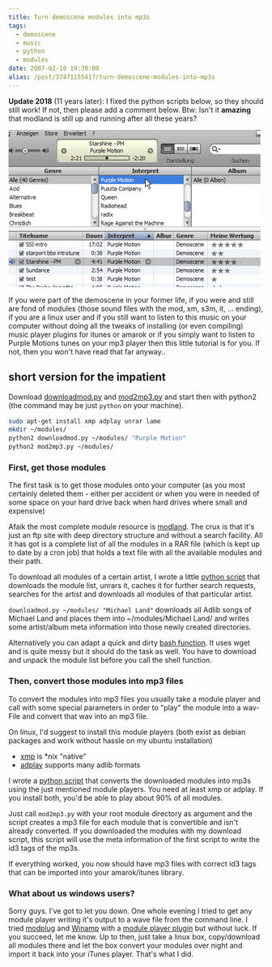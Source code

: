 ```yaml
---
title: Turn demoscene modules into mp3s
tags:
  - demoscene
  - music
  - python
  - modules
date: 2007-02-10 19:39:00
alias: /post/37471155417/turn-demoscene-modules-into-mp3s
---
```


**Update 2018** (11 years later): I fixed the python scripts below, so they should still work! If not, then please add a comment below. Btw: Isn't it **amazing** that modland is still up and running after all these years?

![iTunes screenshot of purple motions tracks](/images/purple_motion.png)

If you were part of the demoscene in your former life, if you were and still are fond of modules (those sound files with the mod, xm, s3m, it, &hellip; ending), if you are a linux user and if you still want to listen to this music on your computer without doing all the tweaks of installing (or even compiling) music player plugins for itunes or amarok or if you simply want to listen to Purple Motions tunes on your mp3 player then this little tutorial is for you. If not, then you won't have read that far anyway..

<!-- more -->

## short version for the impatient

Download [downloadmod.py](/files/downloadmod.py) and [mod2mp3.py](/files/mod2mp3.py) and start then with python2 (the command may be just `python` on your machine).

```bash
sudo apt-get install xmp adplay unrar lame
mkdir ~/modules/
python2 downloadmod.py ~/modules/ "Purple Motion"
python2 mod2mp3.py ~/modules/
```

### First, get those modules

The first task is to get those modules onto your computer (as you most certainly deleted them - either per accident or when you were in needed of some space on your hard drive back when hard drives where small and expensive)

Afaik the most complete module resource is [modland](ftp://ftp.modland.com). The crux is that it's just an ftp site with deep directory structure and without a search facility. All it has got is a complete list of all the modules in a RAR file (which is kept up to date by a cron job) that holds a text file with all the available modules and their path.

To download all modules of a certain artist, I wrote a little [python script](https://docs.google.com/uc?export=download&amp;id=0B0uw1JCogWHucXNKdUVlUGsyaGs) that downloads the module list, unrars it, caches it for further search requests, searches for the artist and downloads all modules of that particular artist.

`downloadmod.py ~/modules/ "Michael Land"` downloads all Adlib songs of Michael Land and places them into ~/modules/Michael Land/ and writes some artist/album meta information into those newly created directories.

Alternatively you can adapt a quick and dirty [bash function](http://pastie.org/private/nszifsjxnw5obz8bai3ng). It uses wget and is quite messy but it should do the task as well. You have to download and unpack the module list before you call the shell function.

### Then, convert those modules into mp3 files

To convert the modules into mp3 files you usually take a module player and call with some special parameters in order to "play" the module into a wav-File and convert that wav into an mp3 file.

On linux, I'd suggest to install this module players (both exist as debian packages and work without hassle on my ubuntu installation)

- [xmp](http://xmp.sourceforge.net/) is *nix "native"
- [adplay](http://adplug.sourceforge.net/) supports many adlib formats

I wrote a [python script](https://docs.google.com/uc?export=download&amp;id=0B0uw1JCogWHubk9CdDFCdnJXNkE) that converts the downloaded modules into mp3s using the just mentioned module players. You need at least xmp or adplay. If you install both, you'd be able to play about 90% of all modules.

Just call `mod2mp3.py` with your root module directory as argument and the script creates a mp3 file for each module that is convertible and isn't already converted. If you downloaded the modules with my download script, this script will use the meta information of the first script to write the id3 tags of the mp3s.

If everything worked, you now should have mp3 files with correct id3 tags that can be imported into your amarok/itunes library.

### What about us windows users?

Sorry guys. I've got to let you down. One whole evening I tried to get any module player writing it's output to a wave file from the command line. I tried [modplug](http://www.modplug.com/playerinfo.html) and [Winamp](http://www.winamp.com) with a [module player plugin](http://www.winamp.com/plugins/details.php?id=132367) but without luck. If you succeed, let me know. Up to then, just take a linux box, copy/download all modules there and let the box convert your modules over night and import it back into your iTunes player. That's what I did.